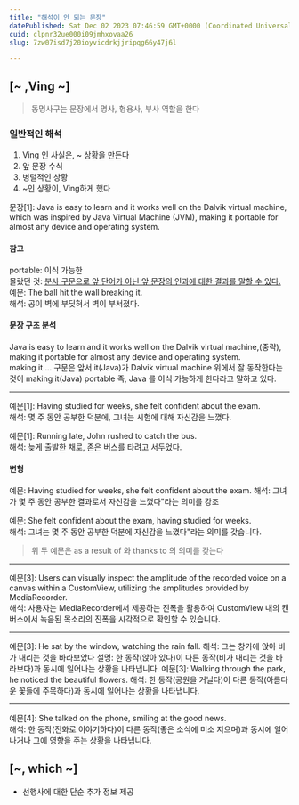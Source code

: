 ```yaml
---
title: "해석이 안 되는 문장"
datePublished: Sat Dec 02 2023 07:46:59 GMT+0000 (Coordinated Universal Time)
cuid: clpnr32ue000i09jmhxovaa26
slug: 7zw07isd7j20ioyvicdrkjjripqg66y47j6l

---
```


## [~ ,Ving ~]

> 동명사구는 문장에서 명사, 형용사, 부사 역할을 한다

### 일반적인 해석
1. Ving 인 사실은, ~ 상황을 만든다
2. 앞 문장 수식
3. 병렬적인 상황
4. ~인 상황이, Ving하게 했다

문장[1]: Java is easy to learn and it works well on the Dalvik virtual machine, which was inspired by Java Virtual Machine (JVM), making it portable for almost any device and operating system.  
#### 참고
portable: 이식 가능한  
몰랐던 것: <u>분사 구문으로 앞 단어가 아닌 앞 문장의 인과에 대한 결과를 말할 수 있다.</u>  
예문: The ball hit the wall breaking it.  
해석: 공이 벽에 부딪혀서 벽이 부서졌다.  

#### 문장 구조 분석
Java is easy to learn and it works well on the Dalvik virtual machine,(중략), making it portable for almost any device and operating system.  
making it ... 구문은 앞서 it(Java)가 Dalvik virtual machine 위에서 잘 동작한다는 것이 making it(Java) portable 즉, Java 를 이식 가능하게 한다라고 말하고 있다.

---

예문[1]: Having studied for weeks, she felt confident about the exam.  
해석: 몇 주 동안 공부한 덕분에, 그녀는 시험에 대해 자신감을 느꼈다.

예문[1]: Running late, John rushed to catch the bus.  
해석: 늦게 출발한 채로, 존은 버스를 타려고 서두었다.

#### 변형
예문: Having studied for weeks, she felt confident about the exam.
해석: 그녀가 몇 주 동안 공부한 결과로서 자신감을 느꼈다"라는 의미를 강조  

예문: She felt confident about the exam, having studied for weeks.  
해석: 그녀는 몇 주 동안 공부한 덕분에 자신감을 느꼈다"라는 의미를 갖습니다.

> 위 두 예문은 as a result of 와 thanks to 의 의미를 갖는다

--- 
예문[3]: Users can visually inspect the amplitude of the recorded voice on a canvas within a CustomView, utilizing the amplitudes provided by MediaRecorder.  
해석: 사용자는 MediaRecorder에서 제공하는 진폭을 활용하여 CustomView 내의 캔버스에서 녹음된 목소리의 진폭을 시각적으로 확인할 수 있습니다.

---
예문[3]: He sat by the window, watching the rain fall.
해석: 그는 창가에 앉아 비가 내리는 것을 바라보았다
설명: 한 동작(앉아 있다)이 다른 동작(비가 내리는 것을 바라보다)과 동시에 일어나는 상황을 나타냅니다.
예문[3]: Walking through the park, he noticed the beautiful flowers.
해석: 한 동작(공원을 거닐다)이 다른 동작(아름다운 꽃들에 주목하다)과 동시에 일어나는 상황을 나타냅니다.

---
예문[4]: She talked on the phone, smiling at the good news.  
해석: 한 동작(전화로 이야기하다)이 다른 동작(좋은 소식에 미소 지으며)과 동시에 일어나거나 그에 영향을 주는 상황을 나타냅니다.

## [~, which ~]
- 선행사에 대한 단순 추가 정보 제공



